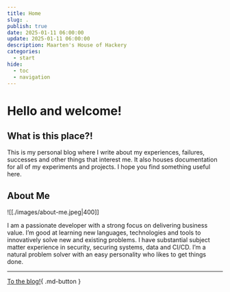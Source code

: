 ```yaml
---
title: Home
slug: .
publish: true
date: 2025-01-11 06:00:00
update: 2025-01-11 06:00:00
description: Maarten's House of Hackery
categories:
  - start
hide:
  - toc
  - navigation
---
```


# Hello and welcome!

## What is this place?!

This is my personal blog where I write about my experiences, failures, successes and other things that interest me. It also houses documentation for all of my experiments and projects. I hope you find something useful here.

## About Me

![[./images/about-me.jpeg|400]]

I am a passionate developer with a strong focus on delivering business value. I’m good at learning new languages, technologies and tools to innovatively solve new and existing problems. I have substantial subject matter experience in security, securing systems, data and CI/CD. I’m a natural problem solver with an easy personality who likes to get things done.

---

[To the blog!](./02_blog/README.md#){ .md-button }
